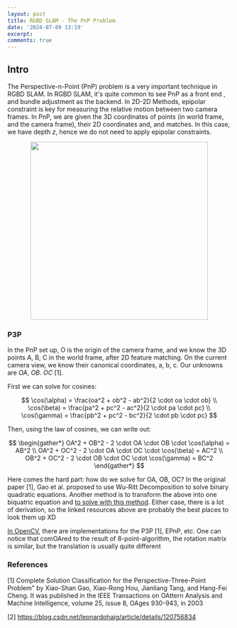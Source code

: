 ```yaml
---
layout: post
title: RGBD SLAM - The PnP Problem
date: '2024-07-09 13:19'
excerpt: 
comments: true
---
```


## Intro

The Perspective-n-Point (PnP) problem is a very important technique in RGBD SLAM. In RGBD SLAM, it's quite common to see PnP as a front end , and bundle adjustment as the backend. In 2D-2D Methods, epipolar constraint is key for measuring the relative motion between two camera frames. In PnP, we are given the 3D coordinates of points (in world frame, and the camera frame), their 2D coordinates and, and matches. In this case, we have depth $z$, hence we do not need to apply epipolar constraints.

<p align="center">
<img src="https://github.com/RicoJia/The-Dream-Robot/assets/39393023/c52064b4-ddaf-40ed-974a-cf30dc0addb9" height="400" width="width"/>
</p>

### P3P

In the PnP set up, O is the origin of the camera frame, and we know the 3D points A, B, C in the world frame, after 2D feature matching. On the current camera view, we know their canonical coordinates, a, b, c. Our unknowns are $OA$, $OB$. $OC$ [1]. 

First we can solve for cosines:

$$
\cos(\alpha) = \frac{oa^2 + ob^2 - ab^2}{2 \cdot oa \cdot ob}
\\
\cos(\beta) = \frac{pa^2 + pc^2 - ac^2}{2 \cdot pa \cdot pc}
\\
\cos(\gamma) = \frac{pb^2 + pc^2 - bc^2}{2 \cdot pb \cdot pc}
$$

Then, using the law of cosines, we can write out:

$$
\begin{gather*}
OA^2 + OB^2 - 2 \cdot OA \cdot OB \cdot \cos(\alpha) = AB^2
\\
OA^2 + OC^2 - 2 \cdot OA \cdot OC \cdot \cos(\beta) = AC^2
\\
OB^2 + OC^2 - 2 \cdot OB \cdot OC \cdot \cos(\gamma) = BC^2
\end{gather*}
$$

Here comes the hard part: how do we solve for OA, OB, OC? In the original paper [1], Gao et al. proposed to use Wu-Ritt Decomposition to solve binary quadratic equations. Another method is to transform the above into one biquatric equation and [to solve with this method](https://mathworld.wolfram.com/QuarticEquation.html). Either case, there is a lot of derivation, so the linked resources above are probably the best places to look them up XD



[In OpenCV](https://docs.opencv.org/4.x/d5/d1f/calib3d_solvePnP.html), there are implementations for the P3P [1], EPnP, etc. 
One can notice that comOAred to the result of 8-point-algorithm, the rotation matrix is similar, but the translation is usually quite different

### References
[1] Complete Solution Classification for the Perspective-Three-Point Problem" by Xiao-Shan Gao, Xiao-Rong Hou, Jianliang Tang, and Hang-Fei Cheng. It was published in the IEEE Transactions on OAttern Analysis and Machine Intelligence, volume 25, issue 8, OAges 930-943, in 2003

[2] https://blog.csdn.net/leonardohaig/article/details/120756834
